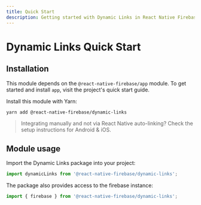 ```yaml
---
title: Quick Start
description: Getting started with Dynamic Links in React Native Firebase
---
```


# Dynamic Links Quick Start

## Installation

This module depends on the `@react-native-firebase/app` module. To get started and install `app`,
visit the project's <Anchor version={false} group={false} href="/quick-start">quick start</Anchor> guide.

Install this module with Yarn:

```bash
yarn add @react-native-firebase/dynamic-links
```

> Integrating manually and not via React Native auto-linking? Check the setup instructions for <Anchor version group href="/android">Android</Anchor> & <Anchor version group href="/ios">iOS</Anchor>.

## Module usage

Import the Dynamic Links package into your project:

```js
import dynamicLinks from '@react-native-firebase/dynamic-links';
```

The package also provides access to the firebase instance:

```js
import { firebase } from '@react-native-firebase/dynamic-links';
```
